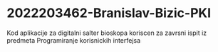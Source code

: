 # 2022203462-Branislav-Bizic-PKI
Kod aplikacije za digitalni salter bioskopa koriscen za zavrsni ispit iz predmeta Programiranje korisnickih interfejsa
